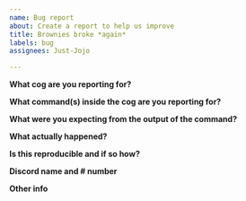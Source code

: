 ```yaml
---
name: Bug report
about: Create a report to help us improve
title: Brownies broke *again*
labels: bug
assignees: Just-Jojo

---
```


**What cog are you reporting for?**


**What command(s) inside the cog are you reporting for?**


**What were you expecting from the output of the command?**


**What actually happened?**


**Is this reproducible and if so how?**


**Discord name and # number**


**Other info**

